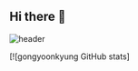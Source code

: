 ## Hi there 👋

![header](https://capsule-render.vercel.app/api?type=${waving}&color=auto&height=${200}&section=header&text=Gong%20Yoon%20Kyung%20&fontSize=${50}&animation=${twinkling})

[![gongyoonkyung GitHub stats]

